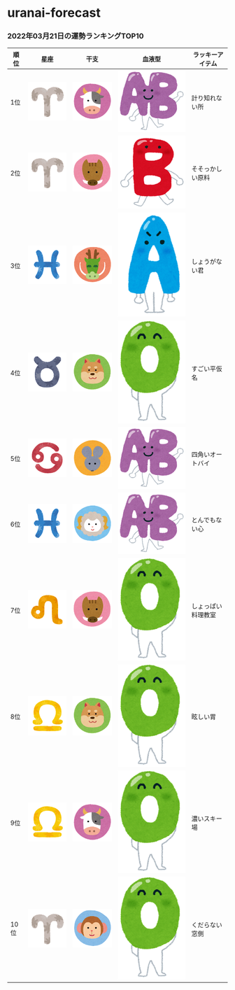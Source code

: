 # uranai-forecast

### 2022年03月21日の運勢ランキングTOP10
|順位|星座|干支|血液型|ラッキーアイテム|
|-----------|-----------|-----------|-----------|-----------|
|1位|<img src='imgs/sign/small/seiza_mark01_ohitsuji.png'>|<img src='imgs/eto/small/eto_mark02_ushi.png'>|<img src='imgs/blood/small/ketsuekigata_ab.png'>|計り知れない所|
|2位|<img src='imgs/sign/small/seiza_mark01_ohitsuji.png'>|<img src='imgs/eto/small/eto_mark12_inoshishi.png'>|<img src='imgs/blood/small/ketsuekigata_b.png'>|そそっかしい原料|
|3位|<img src='imgs/sign/small/seiza_mark12_uo.png'>|<img src='imgs/eto/small/eto_mark05_tatsu.png'>|<img src='imgs/blood/small/ketsuekigata_a.png'>|しょうがない君|
|4位|<img src='imgs/sign/small/seiza_mark02_oushi.png'>|<img src='imgs/eto/small/eto_mark11_inu.png'>|<img src='imgs/blood/small/ketsuekigata_o.png'>|すごい平仮名|
|5位|<img src='imgs/sign/small/seiza_mark04_kani.png'>|<img src='imgs/eto/small/eto_mark01_nezumi.png'>|<img src='imgs/blood/small/ketsuekigata_ab.png'>|四角いオートバイ|
|6位|<img src='imgs/sign/small/seiza_mark12_uo.png'>|<img src='imgs/eto/small/eto_mark08_hitsuji.png'>|<img src='imgs/blood/small/ketsuekigata_ab.png'>|とんでもない心|
|7位|<img src='imgs/sign/small/seiza_mark05_shishi.png'>|<img src='imgs/eto/small/eto_mark12_inoshishi.png'>|<img src='imgs/blood/small/ketsuekigata_o.png'>|しょっぱい料理教室|
|8位|<img src='imgs/sign/small/seiza_mark07_tenbin.png'>|<img src='imgs/eto/small/eto_mark11_inu.png'>|<img src='imgs/blood/small/ketsuekigata_o.png'>|眩しい胃|
|9位|<img src='imgs/sign/small/seiza_mark07_tenbin.png'>|<img src='imgs/eto/small/eto_mark02_ushi.png'>|<img src='imgs/blood/small/ketsuekigata_o.png'>|濃いスキー場|
|10位|<img src='imgs/sign/small/seiza_mark01_ohitsuji.png'>|<img src='imgs/eto/small/eto_mark09_saru.png'>|<img src='imgs/blood/small/ketsuekigata_o.png'>|くだらない窓側|
